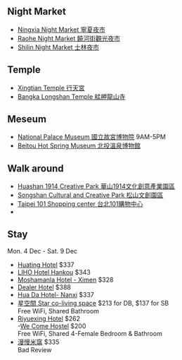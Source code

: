 
## Night Market  
- [Ningxia Night Market 寧夏夜市](https://www.google.com/maps/place/Ningxia+Night+Market/@25.0391947,121.5085607,13.5z/data=!4m6!3m5!1s0x3442a96b56cf45c5:0xa2e6923fa27a10b4!8m2!3d25.0562572!4d121.5153568!16s%2Fg%2F11b6z295dn?entry=ttu)
- [Raohe Night Market 饒河街觀光夜市](https://www.google.com/maps/place/Raohe+Night+Market/@25.0465628,121.519121,13.5z/data=!4m6!3m5!1s0x3442ab9c0db4a583:0x3da21183815df6f6!8m2!3d25.0508835!4d121.5774993!16s%2Fm%2F03c71n_?entry=ttu)
- [Shilin Night Market 士林夜市](https://www.google.com/maps/place/Shilin+Night+Market/@25.0721258,121.5151022,13.46z/data=!3m1!5s0x3442aeb00c7fecbb:0xc0060360854178c2!4m6!3m5!1s0x3442aeb1c4fdaf05:0xe7c26dbe86e7f929!8m2!3d25.0879869!4d121.5242024!16zL20vMDZsc2Iz?entry=ttu)

## Temple  
- [Xingtian Temple 行天宮](https://www.google.com/maps/place/Xingtian+Temple/@25.0676004,121.5219347,14z/data=!4m6!3m5!1s0x3442a959a9ce781b:0xb0c2ef0be716c094!8m2!3d25.0628658!4d121.5338733!16s%2Fm%2F03gw9cc?entry=ttu)
- [Bangka Longshan Temple 艋舺龍山寺](https://www.google.com/maps/place/Bangka+Longshan+Temple/@25.0403961,121.4956973,14z/data=!4m6!3m5!1s0x3442a9a8d7e7de09:0xf8e8335e58c41c8a!8m2!3d25.0373106!4d121.4998654!16zL20vMDM0Mms0?entry=ttu)

## Meseum 
- [National Palace Museum 國立故宮博物院](https://www.google.com/maps/place/National+Palace+Museum/@25.0592523,121.5198307,12.5z/data=!3m1!5s0x3442ac3b2ddb9a43:0x7a84c798191dd2cf!4m6!3m5!1s0x3442ac3acd404a7d:0x5d6d7018397a09c1!8m2!3d25.1023554!4d121.5484925!16zL20vMGhod2w?entry=ttu) 9AM-5PM
- [Beitou Hot Spring Museum 北投溫泉博物館](https://www.google.com/maps/place/Beitou+Hot+Spring+Museum/@25.1364551,121.5017376,16.5z/data=!3m1!5s0x3442ae44c2a6f701:0x748f2436572c1f88!4m6!3m5!1s0x3442ae50f43af1e9:0xadf18f29697c0a3c!8m2!3d25.1365694!4d121.50715!16s%2Fm%2F0w1f5bb?entry=ttu)

## Walk around  
- [Huashan 1914 Creative Park 華山1914文化創意產業園區](https://www.google.com/maps/place/Huashan+1914+Creative+Park/@25.0519076,121.5310351,14z/data=!4m6!3m5!1s0x3442a96523e0246d:0xf1c9276707165c71!8m2!3d25.0440698!4d121.5293583!16s%2Fm%2F0wxxqsv?entry=ttu)
- [Songshan Cultural and Creative Park 松山文創園區](https://www.google.com/maps/place/Songshan+Cultural+and+Creative+Park/@25.0512078,121.5415065,14z/data=!3m1!5s0x3442abbf5a40857f:0xd65d84e9e47fae2c!4m6!3m5!1s0x3442abbf23ce4b3b:0xc82b0f87ff7df9dc!8m2!3d25.0438366!4d121.5606383!16s%2Fm%2F0wy6b4b?entry=ttu)
- [Taipei 101 Shopping center 台北101購物中心](https://www.google.com/maps/place/Taipei+101+Shopping+center/@25.0452652,121.5339144,14z/data=!4m6!3m5!1s0x3442abb6da80a7ad:0xacc4d11dc963103c!8m2!3d25.0341222!4d121.5640212!16s%2Fg%2F11fx91ft3n?entry=ttu)
- 


## Stay  
Mon. 4 Dec - Sat. 9 Dec 
- [Huating Hotel](https://www.booking.com/hotel/tw/taipei-circle-stay.en-gb.html?aid=356980&label=gog235jc-1FCAso5wFCEnRhaXBlaS1jaXJjbGUtc3RheUgJWANoD4gBAZgBCbgBF8gBDNgBAegBAfgBAogCAagCA7gC1OC2qQbAAgHSAiQzMTAyMTk4NC0xZWYyLTRmOGYtYThhYS04YzEyZjQ1ZTJiZmTYAgXgAgE&sid=135beb01a08ec21a8f0fd4d761234666&all_sr_blocks=403896502_179234322_0_0_0;checkin=2023-12-04;checkout=2023-12-09;dest_id=-2637882;dest_type=city;dist=0;group_adults=2;group_children=0;hapos=1;highlighted_blocks=403896502_179234322_0_0_0;hpos=1;matching_block_id=403896502_179234322_0_0_0;no_rooms=1;req_adults=2;req_children=0;room1=A%2CA;sb_price_type=total;sr_order=popularity;sr_pri_blocks=403896502_179234322_0_0_0__684000;srepoch=1697493196;srpvid=5c7999e3621901c7;type=total;ucfs=1&#hotelTmpl) $337  
- [LIHO Hotel Hankou](https://www.booking.com/hotel/tw/xi-men-ri-ji-liu-fu-guan-diary-of-ximen-ii.en-gb.html?aid=2127514&label=metagha-link-MRAU-hotel-1456576_dev-desktop_los-5_bw-48_dow-Monday_defdate-0_room-0_gstadt-2_rateid-public_aud-0_gacid-_mcid-10_ppa-0_clrid-0_ad-0_gstkid-0_checkin-20231204&sid=135beb01a08ec21a8f0fd4d761234666&all_sr_blocks=147587101_362054911_2_0_0;checkin=2023-12-04;checkout=2023-12-09;dest_id=-2637882;dest_type=city;dist=0;group_adults=2;group_children=0;hapos=4;highlighted_blocks=147587101_362054911_2_0_0;hpos=4;matching_block_id=147587101_362054911_2_0_0;no_rooms=1;req_adults=2;req_children=0;room1=A%2CA;sb_price_type=total;sr_order=popularity;sr_pri_blocks=147587101_362054911_2_0_0__696150;srepoch=1697493417;srpvid=48959a51a3b40194;type=total;ucfs=1&#map_closed)  $343  
- [Moshamanla Hotel - Ximen](https://www.booking.com/hotel/tw/taipei-gosleep.en-gb.html?aid=2127514&label=metagha-link-MRAU-hotel-1456576_dev-desktop_los-5_bw-48_dow-Monday_defdate-0_room-0_gstadt-2_rateid-public_aud-0_gacid-_mcid-10_ppa-0_clrid-0_ad-0_gstkid-0_checkin-20231204&sid=135beb01a08ec21a8f0fd4d761234666&all_sr_blocks=35752701_333330693_2_0_0;checkin=2023-12-04;checkout=2023-12-09;dest_id=-2637882;dest_type=city;dist=0;group_adults=2;group_children=0;hapos=6;highlighted_blocks=35752701_333330693_2_0_0;hpos=6;matching_block_id=35752701_333330693_2_0_0;nflt=price%3DAUD-70-90-1;no_rooms=1;req_adults=2;req_children=0;room1=A%2CA;sb_price_type=total;sr_order=popularity;sr_pri_blocks=35752701_333330693_2_0_0__739500;srepoch=1697493700;srpvid=48959a51a3b40194;type=total;ucfs=1&#_) $328  
- [Dealer Hotel](https://www.booking.com/hotel/tw/the-dealer-hotel.en-gb.html?aid=2127514&label=metagha-link-MRAU-hotel-1456576_dev-desktop_los-5_bw-48_dow-Monday_defdate-0_room-0_gstadt-2_rateid-public_aud-0_gacid-_mcid-10_ppa-0_clrid-0_ad-0_gstkid-0_checkin-20231204&sid=135beb01a08ec21a8f0fd4d761234666&checkin=2023-12-04&checkout=2023-12-09&dest_id=-2637882&dest_type=city&dist=0&do_availability_check=1&group_adults=1&group_children=0&hp_avform=1&hp_group_set=0&no_rooms=1&origin=hp&sb_price_type=total&src=hotel&type=total&#availability_target) $388
- [Hua Da Hotel- Nanxi](https://www.booking.com/hotel/tw/hua-da-lu-dian-nan-xi-guan.en-gb.html?aid=2127514&label=metagha-link-MRAU-hotel-1456576_dev-desktop_los-5_bw-48_dow-Monday_defdate-0_room-0_gstadt-2_rateid-public_aud-0_gacid-_mcid-10_ppa-0_clrid-0_ad-0_gstkid-0_checkin-20231204&sid=135beb01a08ec21a8f0fd4d761234666&all_sr_blocks=969584701_369366989_2_0_0;checkin=2023-12-04;checkout=2023-12-09;dest_id=-2637882;dest_type=city;dist=0;group_adults=2;group_children=0;hapos=12;highlighted_blocks=969584701_369366989_2_0_0;hpos=12;matching_block_id=969584701_369366989_2_0_0;nflt=price%3DAUD-40-90-1;no_rooms=1;req_adults=2;req_children=0;room1=A%2CA;sb_price_type=total;sr_order=popularity;sr_pri_blocks=969584701_369366989_2_0_0__684000;srepoch=1697499587;srpvid=7467a651057b01b1;type=total;ucfs=1&#hotelTmpl) $337  
- [星空間 Star co-living space](https://www.booking.com/hotel/tw/xing-kong-jian-star-co-living-space.en-gb.html?aid=2127514&label=metagha-link-MRAU-hotel-1456576_dev-desktop_los-5_bw-48_dow-Monday_defdate-0_room-0_gstadt-2_rateid-public_aud-0_gacid-_mcid-10_ppa-0_clrid-0_ad-0_gstkid-0_checkin-20231204&sid=135beb01a08ec21a8f0fd4d761234666&all_sr_blocks=1021409903_377341210_2_0_0;checkin=2023-12-04;checkout=2023-12-09;dest_id=-2637882;dest_type=city;dist=0;group_adults=2;group_children=0;hapos=13;highlighted_blocks=1021409903_377341210_2_0_0;hpos=13;matching_block_id=1021409903_377341210_2_0_0;nflt=price%3DAUD-40-90-1;no_rooms=1;req_adults=2;req_children=0;room1=A%2CA;sb_price_type=total;sr_order=popularity;sr_pri_blocks=1021409903_377341210_2_0_0__430000;srepoch=1697499587;srpvid=7467a651057b01b1;type=total;ucfs=1&#_) $213 for DB, $137 for SB  
  Free WiFi, Shared Bathroom  
- [Riyuexing Hotel](https://www.booking.com/hotel/tw/hulu-hotel.en-gb.html?aid=2127514&label=metagha-link-MRAU-hotel-1456576_dev-desktop_los-5_bw-48_dow-Monday_defdate-0_room-0_gstadt-2_rateid-public_aud-0_gacid-_mcid-10_ppa-0_clrid-0_ad-0_gstkid-0_checkin-20231204&sid=135beb01a08ec21a8f0fd4d761234666&all_sr_blocks=141546510_201585838_2_0_0;checkin=2023-12-04;checkout=2023-12-09;dest_id=-2637882;dest_type=city;dist=0;group_adults=2;group_children=0;hapos=14;highlighted_blocks=141546510_201585838_2_0_0;hpos=14;matching_block_id=141546510_201585838_2_0_0;nflt=price%3DAUD-40-90-1;no_rooms=1;req_adults=2;req_children=0;room1=A%2CA;sb_price_type=total;sr_order=popularity;sr_pri_blocks=141546510_201585838_2_0_0__532000;srepoch=1697499587;srpvid=7467a651057b01b1;type=total;ucfs=1&#_) $262  
-[We Come Hostel](https://www.booking.com/hotel/tw/we-come-hostel.en-gb.html?aid=2127514&label=metagha-link-MRAU-hotel-1456576_dev-desktop_los-5_bw-48_dow-Monday_defdate-0_room-0_gstadt-2_rateid-public_aud-0_gacid-_mcid-10_ppa-0_clrid-0_ad-0_gstkid-0_checkin-20231204&sid=135beb01a08ec21a8f0fd4d761234666&all_sr_blocks=140517307_326409306_0_0_0%2C140517307_326409306_0_0_0;checkin=2023-12-04;checkout=2023-12-09;dest_id=-2637882;dest_type=city;dist=0;group_adults=2;group_children=0;hapos=2;highlighted_blocks=140517307_326409306_0_0_0%2C140517307_326409306_0_0_0;hpos=2;matching_block_id=140517307_326409306_0_0_0;nflt=price%3DAUD-40-90-1;no_rooms=1;req_adults=2;req_children=0;room1=A%2CA;sb_price_type=total;sr_order=popularity;sr_pri_blocks=140517307_326409306_0_0_0__317020%2C140517307_326409306_0_0_0__317020;srepoch=1697499587;srpvid=7467a651057b01b1;type=total;ucfs=1&#_) $200  
  Free WiFi, Shared 4-Female Bedroom & Bathroom
- [漫慢米窩](https://www.booking.com/hotel/tw/man-man-mi-wo.en-gb.html?aid=2127514&label=metagha-link-MRAU-hotel-1456576_dev-desktop_los-5_bw-48_dow-Monday_defdate-0_room-0_gstadt-2_rateid-public_aud-0_gacid-_mcid-10_ppa-0_clrid-0_ad-0_gstkid-0_checkin-20231204&sid=135beb01a08ec21a8f0fd4d761234666&atlas_src=hp_iw_btn&checkin=2023-12-04&checkout=2023-12-09&dist=0&group_adults=2&group_children=0&no_rooms=1&room1=A%2CA&sb_price_type=total&srepoch=1697500083&srpvid=ca3ba672d1ff0001&type=total&) $335  
  Bad Review
